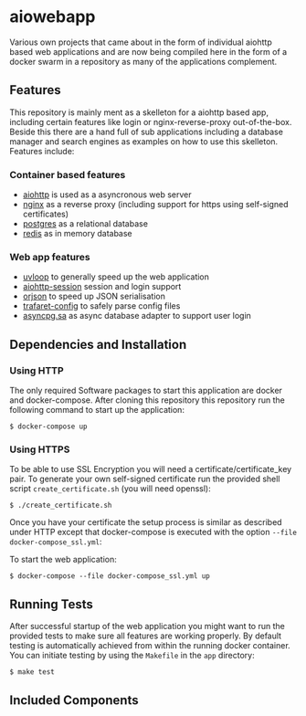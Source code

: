 # aiowebapp

Various own projects that came about in the form of individual aiohttp based web applications and are now being compiled here in the form of a docker swarm in a repository as many of the applications complement.

## Features

This repository is mainly ment as a skelleton for a aiohttp based app, including certain features like login or nginx-reverse-proxy out-of-the-box. Beside this there are a hand full of sub applications including a database manager and search engines as examples on how to use this skelleton. Features include:

### Container based features
- [aiohttp](https://github.com/aio-libs/aiohttp) is used as a asyncronous web server
- [nginx](http://nginx.org/) as a reverse proxy (including support for https using self-signed certificates)
- [postgres](https://www.postgresql.org/) as a relational database
- [redis](https://redis.io/) as in memory database

### Web app features
- [uvloop](https://github.com/MagicStack/uvloop) to generally speed up the web application
- [aiohttp-session](https://github.com/aio-libs/aiohttp-session) session and login support
- [orjson](https://github.com/ijl/orjson) to speed up JSON serialisation
- [trafaret-config](https://github.com/tailhook/trafaret-config) to safely parse config files
- [asyncpg.sa](https://github.com/aio-libs/aiopg) as async database adapter to support user login

## Dependencies and Installation

### Using HTTP

The only required Software packages to start this application are docker and docker-compose. After cloning this repository  this repository run the following command to start up the application:

```
$ docker-compose up
```

### Using HTTPS

To be able to use SSL Encryption you will need a certificate/certificate_key pair. To generate your own self-signed certificate run the provided shell script ```create_certificate.sh``` (you will need openssl):

```
$ ./create_certificate.sh
```

Once you have your certificate the setup process is similar as described under HTTP except that docker-compose is executed with the option ```--file docker-compose_ssl.yml```:

To start the web application:

```
$ docker-compose --file docker-compose_ssl.yml up
```

## Running Tests

After successful startup of the web application you might want to run the provided tests to make sure all features are working properly. By default testing is automatically achieved from within the running docker container. You can initiate testing by using the ```Makefile``` in the ```app``` directory:

```
$ make test
```



## Included Components


